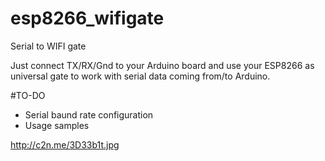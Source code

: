 # esp8266_wifigate
Serial to WIFI gate

Just connect TX/RX/Gnd to your Arduino board and use your ESP8266 as universal gate to work with serial data coming from/to Arduino.

#TO-DO

* Serial baund rate configuration
* Usage samples

http://c2n.me/3D33b1t.jpg
